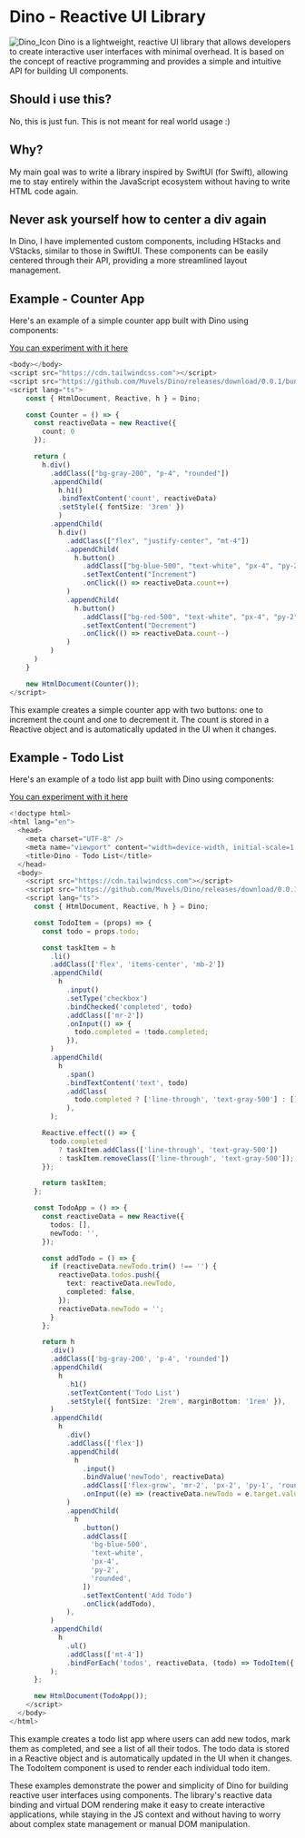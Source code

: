 # Dino - Reactive UI Library

![Dino_Icon](ressources/Dino_Image.webp)
Dino is a lightweight, reactive UI library that allows developers to create interactive user interfaces with minimal overhead. It is based on the concept of reactive programming and provides a simple and intuitive API for building UI components.

## Should i use this?
No, this is just fun. This is not meant for real world usage :)

## Why?
My main goal was to write a library inspired by SwiftUI (for Swift), allowing me to stay entirely within the JavaScript ecosystem without having to write HTML code again.

## Never ask yourself how to center a div again
In Dino, I have implemented custom components, including HStacks and VStacks, similar to those in SwiftUI. These components can be easily centered through their API, providing a more streamlined layout management.

## Example -  Counter App

Here's an example of a simple counter app built with Dino using components:

[You can experiment with it here](https://jsfiddle.net/Lq8nxav3/2/)
```typescript
<body></body>
<script src="https://cdn.tailwindcss.com"></script>
<script src="https://github.com/Muvels/Dino/releases/download/0.0.1/bundle.umd.js"></script>
<script lang="ts">
    const { HtmlDocument, Reactive, h } = Dino;

    const Counter = () => {
      const reactiveData = new Reactive({
        count: 0
      });

      return (
        h.div()
          .addClass(["bg-gray-200", "p-4", "rounded"])
          .appendChild(
            h.h1()
            .bindTextContent('count', reactiveData)
            .setStyle({ fontSize: '3rem' })
            )
          .appendChild(
            h.div()
              .addClass(["flex", "justify-center", "mt-4"])
              .appendChild(
                h.button()
                  .addClass(["bg-blue-500", "text-white", "px-4", "py-2", "rounded", "mr-2"])
                  .setTextContent("Increment")
                  .onClick(() => reactiveData.count++)
              )
              .appendChild(
                h.button()
                  .addClass(["bg-red-500", "text-white", "px-4", "py-2", "rounded"])
                  .setTextContent("Decrement")
                  .onClick(() => reactiveData.count--)
              )
          )
      )
    }

    new HtmlDocument(Counter());
</script>
```
This example creates a simple counter app with two buttons: one to increment the count and one to decrement it. The count is stored in a Reactive object and is automatically updated in the UI when it changes.

## Example - Todo List
Here's an example of a todo list app built with Dino using components:

[You can experiment with it here](https://jsfiddle.net/avchk5gs/)
```typescript
<!doctype html>
<html lang="en">
  <head>
    <meta charset="UTF-8" />
    <meta name="viewport" content="width=device-width, initial-scale=1.0" />
    <title>Dino - Todo List</title>
  </head>
  <body>
    <script src="https://cdn.tailwindcss.com"></script>
    <script src="https://github.com/Muvels/Dino/releases/download/0.0.1/bundle.umd.js"></script>
    <script lang="ts">
      const { HtmlDocument, Reactive, h } = Dino;

      const TodoItem = (props) => {
        const todo = props.todo;

        const taskItem = h
          .li()
          .addClass(['flex', 'items-center', 'mb-2'])
          .appendChild(
            h
              .input()
              .setType('checkbox')
              .bindChecked('completed', todo)
              .addClass(['mr-2'])
              .onInput(() => {
                todo.completed = !todo.completed;
              }),
          )
          .appendChild(
            h
              .span()
              .bindTextContent('text', todo)
              .addClass(
                todo.completed ? ['line-through', 'text-gray-500'] : [],
              ),
          );

        Reactive.effect(() => {
          todo.completed
            ? taskItem.addClass(['line-through', 'text-gray-500'])
            : taskItem.removeClass(['line-through', 'text-gray-500']);
        });

        return taskItem;
      };

      const TodoApp = () => {
        const reactiveData = new Reactive({
          todos: [],
          newTodo: '',
        });

        const addTodo = () => {
          if (reactiveData.newTodo.trim() !== '') {
            reactiveData.todos.push({
              text: reactiveData.newTodo,
              completed: false,
            });
            reactiveData.newTodo = '';
          }
        };

        return h
          .div()
          .addClass(['bg-gray-200', 'p-4', 'rounded'])
          .appendChild(
            h
              .h1()
              .setTextContent('Todo List')
              .setStyle({ fontSize: '2rem', marginBottom: '1rem' }),
          )
          .appendChild(
            h
              .div()
              .addClass(['flex'])
              .appendChild(
                h
                  .input()
                  .bindValue('newTodo', reactiveData)
                  .addClass(['flex-grow', 'mr-2', 'px-2', 'py-1', 'rounded'])
                  .onInput((e) => (reactiveData.newTodo = e.target.value)),
              )
              .appendChild(
                h
                  .button()
                  .addClass([
                    'bg-blue-500',
                    'text-white',
                    'px-4',
                    'py-2',
                    'rounded',
                  ])
                  .setTextContent('Add Todo')
                  .onClick(addTodo),
              ),
          )
          .appendChild(
            h
              .ul()
              .addClass(['mt-4'])
              .bindForEach('todos', reactiveData, (todo) => TodoItem({ todo })),
          );
      };

      new HtmlDocument(TodoApp());
    </script>
  </body>
</html>
```
This example creates a todo list app where users can add new todos, mark them as completed, and see a list of all their todos. The todo data is stored in a Reactive object and is automatically updated in the UI when it changes. The TodoItem component is used to render each individual todo item.

These examples demonstrate the power and simplicity of Dino for building reactive user interfaces using components. The library's reactive data binding and virtual DOM rendering make it easy to create interactive applications, while staying in the JS context and without having to worry about complex state management or manual DOM manipulation.
